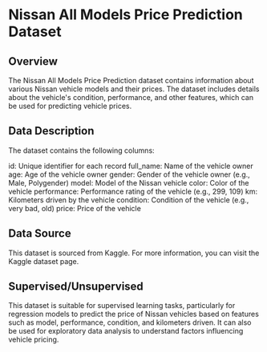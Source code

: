 # Nissan All Models Price Prediction Dataset
## Overview
The Nissan All Models Price Prediction dataset contains information about various Nissan vehicle models and their prices. 
The dataset includes details about the vehicle's condition, performance, and other features, which can be used for predicting vehicle prices.

## Data Description
The dataset contains the following columns:

id: Unique identifier for each record
full_name: Name of the vehicle owner
age: Age of the vehicle owner
gender: Gender of the vehicle owner (e.g., Male, Polygender)
model: Model of the Nissan vehicle
color: Color of the vehicle
performance: Performance rating of the vehicle (e.g., 299, 109)
km: Kilometers driven by the vehicle
condition: Condition of the vehicle (e.g., very bad, old)
price: Price of the vehicle

## Data Source
This dataset is sourced from Kaggle. For more information, you can visit the Kaggle dataset page.

## Supervised/Unsupervised
This dataset is suitable for supervised learning tasks, particularly for regression models to predict the price of Nissan vehicles based on features such as model, performance, condition, and kilometers driven. It can also be used for exploratory data analysis to understand factors influencing vehicle pricing.
